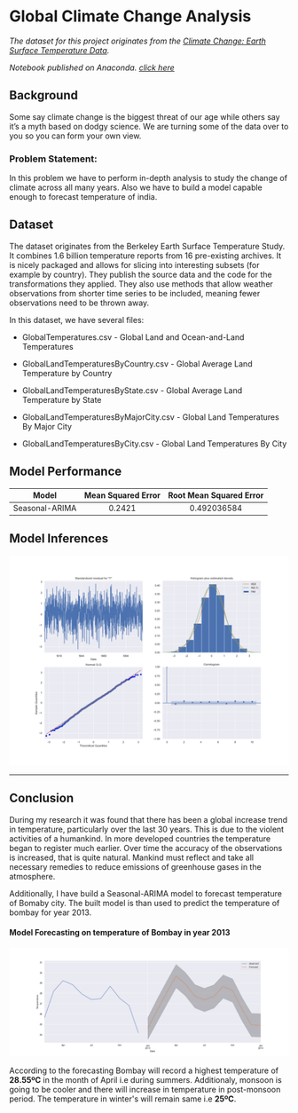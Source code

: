 # Global Climate Change Analysis

*The dataset for this project originates from the [Climate Change: Earth Surface Temperature Data](https://www.kaggle.com/berkeleyearth/climate-change-earth-surface-temperature-data).*

*Notebook published on Anaconda. [click here](https://anaconda.org/arun2728/globalclimatechangeanalysis/notebook)*

## Background
Some say climate change is the biggest threat of our age while others say it’s a myth based on dodgy science. We are turning some of the data over to you so you can form your own view.

### Problem Statement:
In this problem we have to perform in-depth analysis to study the change of climate across all many years. Also we have to build a model capable enough to forecast temperature of india.

## Dataset
The dataset originates from the Berkeley Earth Surface Temperature Study. It combines 1.6 billion temperature reports from 16 pre-existing archives. It is nicely packaged and allows for slicing into interesting subsets (for example by country). They publish the source data and the code for the transformations they applied. They also use methods that allow weather observations from shorter time series to be included, meaning fewer observations need to be thrown away.

In this dataset, we have several files:

* GlobalTemperatures.csv - Global Land and Ocean-and-Land Temperatures

* GlobalLandTemperaturesByCountry.csv - Global Average Land Temperature by Country

* GlobalLandTemperaturesByState.csv - Global Average Land Temperature by State

* GlobalLandTemperaturesByMajorCity.csv - Global Land Temperatures By Major City

* GlobalLandTemperaturesByCity.csv - Global Land Temperatures By City

## Model Performance

| Model |	Mean Squared Error		| Root Mean Squared Error | 
:------------: | :------------: | :-------------: | 
| Seasonal-ARIMA		 |	0.2421	| 0.492036584	|

## Model Inferences

![no image](https://github.com/arun2728/data-science-portfolio/blob/main/Global%20Climate%20Change/output/inference.png)

<hr>

## Conclusion

During my research it was found that there has been a global increase trend in temperature, particularly over the last 30 years. This is due to the violent activities of a humankind. In more developed countries the temperature began to register much earlier. Over time the accuracy of the observations is increased, that is quite natural. Mankind must reflect and take all necessary remedies to reduce emissions of greenhouse gases in the atmosphere.

Additionally, I have build a Seasonal-ARIMA model to forecast temperature of Bomaby city. The built model is than used to predict the temperature of bombay for year 2013.


#### Model Forecasting on temperature of Bombay in year 2013

![no image](https://github.com/arun2728/data-science-portfolio/blob/main/Global%20Climate%20Change/output/Forecast.png)

According to the forecasting Bombay will record a highest temperature of **28.55ºC** in the month of April i.e during summers. Additionaly, monsoon is going to be cooler and there will increase in temperature in post-monsoon period. The temperature in winter's will remain same i.e **25ºC**.
